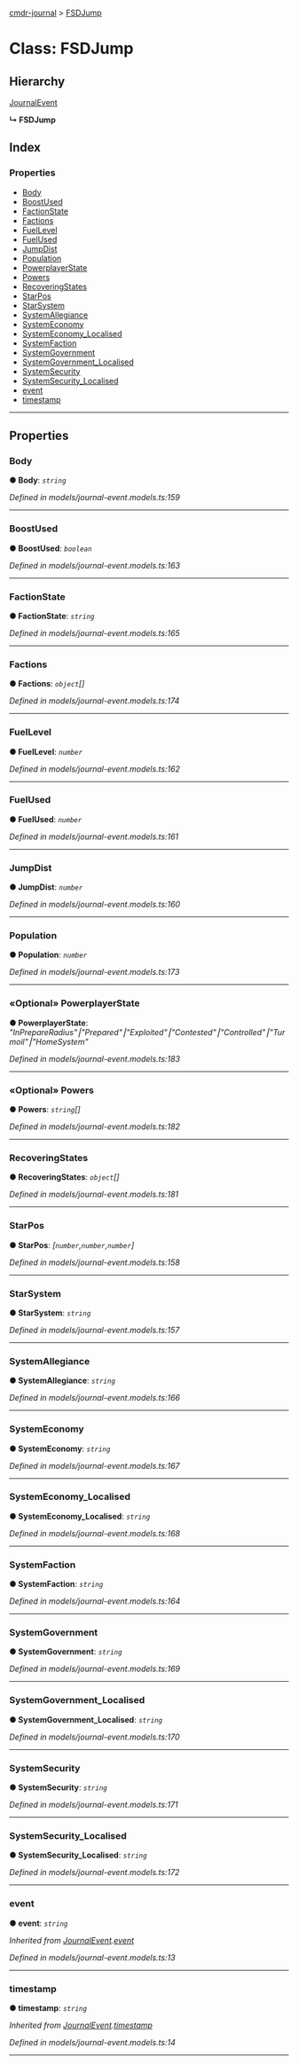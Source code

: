 [cmdr-journal](../README.md) > [FSDJump](../classes/fsdjump.md)



# Class: FSDJump

## Hierarchy


 [JournalEvent](journalevent.md)

**↳ FSDJump**







## Index

### Properties

* [Body](fsdjump.md#body)
* [BoostUsed](fsdjump.md#boostused)
* [FactionState](fsdjump.md#factionstate)
* [Factions](fsdjump.md#factions)
* [FuelLevel](fsdjump.md#fuellevel)
* [FuelUsed](fsdjump.md#fuelused)
* [JumpDist](fsdjump.md#jumpdist)
* [Population](fsdjump.md#population)
* [PowerplayerState](fsdjump.md#powerplayerstate)
* [Powers](fsdjump.md#powers)
* [RecoveringStates](fsdjump.md#recoveringstates)
* [StarPos](fsdjump.md#starpos)
* [StarSystem](fsdjump.md#starsystem)
* [SystemAllegiance](fsdjump.md#systemallegiance)
* [SystemEconomy](fsdjump.md#systemeconomy)
* [SystemEconomy_Localised](fsdjump.md#systemeconomy_localised)
* [SystemFaction](fsdjump.md#systemfaction)
* [SystemGovernment](fsdjump.md#systemgovernment)
* [SystemGovernment_Localised](fsdjump.md#systemgovernment_localised)
* [SystemSecurity](fsdjump.md#systemsecurity)
* [SystemSecurity_Localised](fsdjump.md#systemsecurity_localised)
* [event](fsdjump.md#event)
* [timestamp](fsdjump.md#timestamp)



---
## Properties
<a id="body"></a>

###  Body

**●  Body**:  *`string`* 

*Defined in models/journal-event.models.ts:159*





___

<a id="boostused"></a>

###  BoostUsed

**●  BoostUsed**:  *`boolean`* 

*Defined in models/journal-event.models.ts:163*





___

<a id="factionstate"></a>

###  FactionState

**●  FactionState**:  *`string`* 

*Defined in models/journal-event.models.ts:165*





___

<a id="factions"></a>

###  Factions

**●  Factions**:  *`object`[]* 

*Defined in models/journal-event.models.ts:174*





___

<a id="fuellevel"></a>

###  FuelLevel

**●  FuelLevel**:  *`number`* 

*Defined in models/journal-event.models.ts:162*





___

<a id="fuelused"></a>

###  FuelUsed

**●  FuelUsed**:  *`number`* 

*Defined in models/journal-event.models.ts:161*





___

<a id="jumpdist"></a>

###  JumpDist

**●  JumpDist**:  *`number`* 

*Defined in models/journal-event.models.ts:160*





___

<a id="population"></a>

###  Population

**●  Population**:  *`number`* 

*Defined in models/journal-event.models.ts:173*





___

<a id="powerplayerstate"></a>

### «Optional» PowerplayerState

**●  PowerplayerState**:  *"InPrepareRadius"⎮"Prepared"⎮"Exploited"⎮"Contested"⎮"Controlled"⎮"Turmoil"⎮"HomeSystem"* 

*Defined in models/journal-event.models.ts:183*





___

<a id="powers"></a>

### «Optional» Powers

**●  Powers**:  *`string`[]* 

*Defined in models/journal-event.models.ts:182*





___

<a id="recoveringstates"></a>

###  RecoveringStates

**●  RecoveringStates**:  *`object`[]* 

*Defined in models/journal-event.models.ts:181*





___

<a id="starpos"></a>

###  StarPos

**●  StarPos**:  *[`number`,`number`,`number`]* 

*Defined in models/journal-event.models.ts:158*





___

<a id="starsystem"></a>

###  StarSystem

**●  StarSystem**:  *`string`* 

*Defined in models/journal-event.models.ts:157*





___

<a id="systemallegiance"></a>

###  SystemAllegiance

**●  SystemAllegiance**:  *`string`* 

*Defined in models/journal-event.models.ts:166*





___

<a id="systemeconomy"></a>

###  SystemEconomy

**●  SystemEconomy**:  *`string`* 

*Defined in models/journal-event.models.ts:167*





___

<a id="systemeconomy_localised"></a>

###  SystemEconomy_Localised

**●  SystemEconomy_Localised**:  *`string`* 

*Defined in models/journal-event.models.ts:168*





___

<a id="systemfaction"></a>

###  SystemFaction

**●  SystemFaction**:  *`string`* 

*Defined in models/journal-event.models.ts:164*





___

<a id="systemgovernment"></a>

###  SystemGovernment

**●  SystemGovernment**:  *`string`* 

*Defined in models/journal-event.models.ts:169*





___

<a id="systemgovernment_localised"></a>

###  SystemGovernment_Localised

**●  SystemGovernment_Localised**:  *`string`* 

*Defined in models/journal-event.models.ts:170*





___

<a id="systemsecurity"></a>

###  SystemSecurity

**●  SystemSecurity**:  *`string`* 

*Defined in models/journal-event.models.ts:171*





___

<a id="systemsecurity_localised"></a>

###  SystemSecurity_Localised

**●  SystemSecurity_Localised**:  *`string`* 

*Defined in models/journal-event.models.ts:172*





___

<a id="event"></a>

###  event

**●  event**:  *`string`* 

*Inherited from [JournalEvent](journalevent.md).[event](journalevent.md#event)*

*Defined in models/journal-event.models.ts:13*





___

<a id="timestamp"></a>

###  timestamp

**●  timestamp**:  *`string`* 

*Inherited from [JournalEvent](journalevent.md).[timestamp](journalevent.md#timestamp)*

*Defined in models/journal-event.models.ts:14*





___


